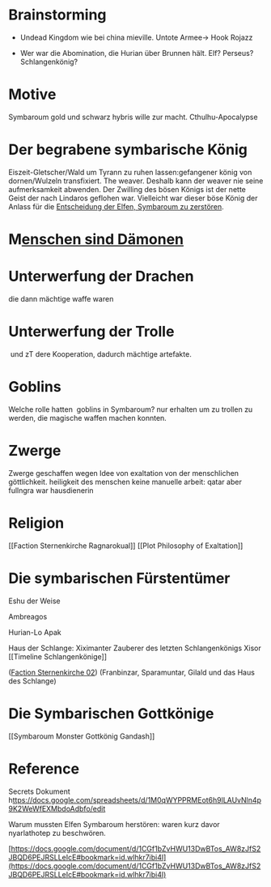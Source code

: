 # Brainstorming

-   Undead Kingdom wie bei china mieville. Untote Armee-> Hook Rojazz
    
-   Wer war die Abomination, die Hurian über Brunnen hält. Elf? Perseus? Schlangenkönig?
    

# Motive

Symbaroum gold und schwarz hybris wille zur macht. Cthulhu-Apocalypse

# Der begrabene symbarische König

Eiszeit-Gletscher/Wald um Tyrann zu ruhen lassen:gefangener könig von dornen/Wulzeln transfixiert. The weaver. Deshalb kann der weaver nie seine aufmerksamkeit abwenden. Der Zwilling des bösen Königs ist der nette Geist der nach Lindaros geflohen war. Vielleicht war dieser böse König der Anlass für die [Entscheidung der Elfen, Symbaroum zu zerstören](https://docs.google.com/document/d/1CGf1bZvHWU13DwBTos_AW8zJfS2JBQD6PEJRSLLeIcE/edit#bookmark=id.wlhkr7ibi4l).

# M[enschen sind Dämonen](https://docs.google.com/document/d/1ZqN-ooPIHqrA0lR85eF5RmqygJ4deDBL_7Q2Cw3EH-k/edit#bookmark=id.9uyrlpnoo2tq)

# Unterwerfung der Drachen

die dann mächtige waffe waren

# Unterwerfung der Trolle

 und zT dere Kooperation, dadurch mächtige artefakte.

# Goblins

Welche rolle hatten  goblins in Symbaroum? nur erhalten um zu trollen zu werden, die magische waffen machen konnten. 

# Zwerge

Zwerge geschaffen wegen Idee von exaltation von der menschlichen göttlichkeit. heiligkeit des menschen keine manuelle arbeit: qatar aber fullngra war hausdienerin

  
# Religion
[[Faction Sternenkirche Ragnarokual]]
[[Plot Philosophy of Exaltation]]

# Die symbarischen Fürstentümer

Eshu der Weise

Ambreagos

Hurian-Lo Apak

Haus der Schlange: Xiximanter Zauberer des letzten Schlangenkönigs Xisor [[Timeline Schlangenkönige]]

([Faction Sternenkirche 02](https://docs.google.com/document/d/1AdhJz1h1ivZbxbBG-6iO5rnjUswlUm1dakCwcufk7Ec/edit#bookmark=id.cwnhk2fegh56)) (Franbinzar, Sparamuntar, Gilald und das Haus des Schlange)

# Die Symbarischen Gottkönige
[[Symbaroum Monster Gottkönig Gandash]]

# Reference

Secrets Dokument h[ttps://docs.google.com/spreadsheets/d/1M0qWYPPRMEot6h9lLAUvNln4p9K2WeWfEXMbdoAdbfo/edit](https://docs.google.com/spreadsheets/d/1M0qWYPPRMEot6h9lLAUvNln4p9K2WeWfEXMbdoAdbfo/edit)

Warum mussten Elfen Symbaroum herstören: waren kurz davor nyarlathotep zu beschwören.

[https://docs.google.com/document/d/1CGf1bZvHWU13DwBTos_AW8zJfS2JBQD6PEJRSLLeIcE#bookmark=id.wlhkr7ibi4l](https://docs.google.com/document/d/1CGf1bZvHWU13DwBTos_AW8zJfS2JBQD6PEJRSLLeIcE#bookmark=id.wlhkr7ibi4l)